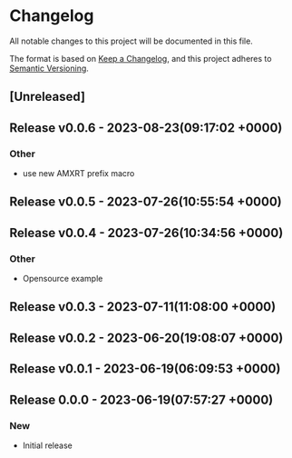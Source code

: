 # Changelog

All notable changes to this project will be documented in this file.

The format is based on [Keep a Changelog](https://keepachangelog.com/en/1.0.0/),
and this project adheres to [Semantic Versioning](https://semver.org/spec/v2.0.0.html).

## [Unreleased]


## Release v0.0.6 - 2023-08-23(09:17:02 +0000)

### Other

- use new AMXRT prefix macro

## Release v0.0.5 - 2023-07-26(10:55:54 +0000)

## Release v0.0.4 - 2023-07-26(10:34:56 +0000)

### Other

- Opensource example

## Release v0.0.3 - 2023-07-11(11:08:00 +0000)

## Release v0.0.2 - 2023-06-20(19:08:07 +0000)

## Release v0.0.1 - 2023-06-19(06:09:53 +0000)

## Release 0.0.0 - 2023-06-19(07:57:27 +0000)

### New

- Initial release
